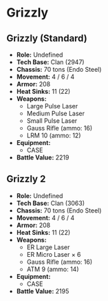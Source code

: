 # Grizzly
## Grizzly (Standard)
- **Role:** Undefined
- **Tech Base:** Clan (2947)
- **Chassis:** 70 tons (Endo Steel)
- **Movement:** 4 / 6 / 4
- **Armor:** 208
- **Heat Sinks:** 11 (22)
- **Weapons:**
  - Large Pulse Laser
  - Medium Pulse Laser
  - Small Pulse Laser
  - Gauss Rifle (ammo: 16)
  - LRM 10 (ammo: 12)
- **Equipment:**
  - CASE
- **Battle Value:** 2219

## Grizzly 2
- **Role:** Undefined
- **Tech Base:** Clan (3063)
- **Chassis:** 70 tons (Endo Steel)
- **Movement:** 4 / 6 / 4
- **Armor:** 208
- **Heat Sinks:** 11 (22)
- **Weapons:**
  - ER Large Laser
  - ER Micro Laser × 6
  - Gauss Rifle (ammo: 16)
  - ATM 9 (ammo: 14)
- **Equipment:**
  - CASE
- **Battle Value:** 2195

